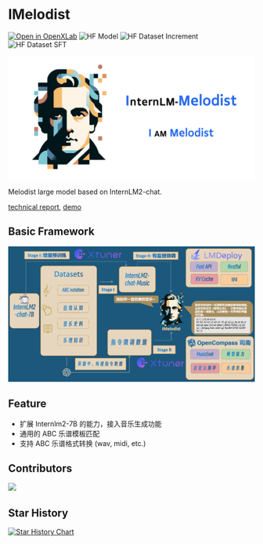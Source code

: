 # IMelodist
[![Open in OpenXLab](https://cdn-static.openxlab.org.cn/header/openxlab_models.svg)](https://openxlab.org.cn/models/detail/EchoPeter/IMelodist)
![HF Model](https://img.shields.io/badge/Models-Models?style=flat&logoColor=%235c5c5c&label=%F0%9F%A4%97Huggingface&color=%23d9b125&link=https%3A%2F%2Fhuggingface.co%2Fdatasets%2FPommesPeter%2Fimelodist-sft)
![HF Dataset Increment](https://img.shields.io/badge/Datasets(increment)-Datasets?style=flat&logoColor=%235c5c5c&label=%F0%9F%A4%97Huggingface&color=%23d9b125&link=https%3A%2F%2Fhuggingface.co%2Fdatasets%2FPommesPeter%2Fimelodist-increment)
![HF Dataset SFT](https://img.shields.io/badge/Datasets(sft)-Datasets?style=flat&logoColor=%235c5c5c&label=%F0%9F%A4%97Huggingface&color=%23d9b125&link=https%3A%2F%2Fhuggingface.co%2Fdatasets%2FPommesPeter%2Fimelodist-sft)

<img src="./assets/banner.png"/>

Melodist large model based on InternLM2-chat.

[technical report](),
[demo]()

## Basic Framework

<img src="./assets/framework.png"/>

## Feature

- 扩展 Internlm2-7B 的能力，接入音乐生成功能
- 通用的 ABC 乐谱模板匹配
- 支持 ABC 乐谱格式转换 (wav, midi, etc.)


## Contributors

<a href = "https://github.com/GuoYiFantastic/InternLM2-Beethoven/graphs/contributors">
  <img src = "https://contrib.rocks/image?repo=GuoYiFantastic/InternLM2-Beethoven"/>
</a>

## Star History

[![Star History Chart](https://api.star-history.com/svg?repos=GuoYiFantastic/IMelodist&type=Date)](https://star-history.com/#GuoYiFantastic/IMelodist&Date)

